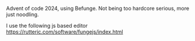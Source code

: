 Advent of code 2024, using Befunge.
Not being too hardcore serious, more just noodling.

I use the following js based editor
https://rutteric.com/software/fungejs/index.html
